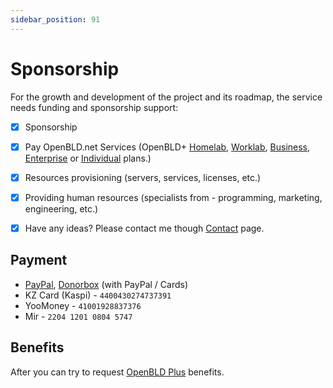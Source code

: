 ```yaml
---
sidebar_position: 91
---
```


# Sponsorship

For the growth and development of the project and its roadmap, 
the service needs funding and sponsorship support:
- [x] Sponsorship
- [x] Pay OpenBLD.net Services (OpenBLD+ [Homelab](/docs/overwiew/openbld-plus/#openbld-homelab), [Worklab](/docs/overwiew/openbld-plus/#openbld-worklab), 
[Business](/docs/overwiew/openbld-plus/#openbld-business), [Enterprise](/docs/overwiew/openbld-plus/#enterprise-support) 
or [Individual](/docs/overwiew/openbld-plus/#individual-arrangements) plans.)
- [x] Resources provisioning (servers, services, licenses, etc.)
- [x] Providing human resources (specialists from - programming, marketing, engineering, etc.)
- [x] Have any ideas? Please contact me though [Contact](/docs/contacts.md) page.


## Payment

* [PayPal](https://www.paypal.com/paypalme/m0zgen), [Donorbox](https://donorbox.org/open-bld-dns-donation?default_interval=m&amount=30) (with PayPal / Cards)
* KZ Card (Kaspi) - `4400430274737391`
* YooMoney - `41001928837376`
* Mir - `2204 1201 0804 5747`

## Benefits

After you can try to request [OpenBLD Plus](/docs/overwiew/4.openbld-plus.md) benefits.
